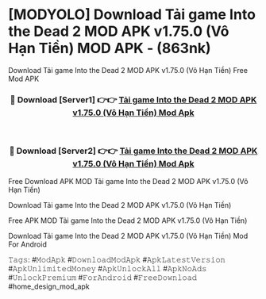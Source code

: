 # [MODYOLO] Download Tải game Into the Dead 2 MOD APK v1.75.0 (Vô Hạn Tiền) MOD APK - (863nk)
Download Tải game Into the Dead 2 MOD APK v1.75.0 (Vô Hạn Tiền) Free Mod APK

<div align="center">
<h3>🔴 Download [Server1] 👉👉 <a href="https://apk-comot.site?title=Tải_game_Into_the_Dead_2_MOD_APK_v1.75.0_(Vô_Hạn_Tiền)">Tải game Into the Dead 2 MOD APK v1.75.0 (Vô Hạn Tiền) Mod Apk</a></h3><br>

<h3>🔴 Download [Server2] 👉👉 <a href="https://apk-comot.site?title=Tải_game_Into_the_Dead_2_MOD_APK_v1.75.0_(Vô_Hạn_Tiền)">Tải game Into the Dead 2 MOD APK v1.75.0 (Vô Hạn Tiền) Mod Apk</a></h3>
</div>


Free Download APK MOD Tải game Into the Dead 2 MOD APK v1.75.0 (Vô Hạn Tiền)

Download Tải game Into the Dead 2 MOD APK v1.75.0 (Vô Hạn Tiền) 

Free APK MOD Tải game Into the Dead 2 MOD APK v1.75.0 (Vô Hạn Tiền) 

Download Tải game Into the Dead 2 MOD APK v1.75.0 (Vô Hạn Tiền) Mod For Android

𝚃𝚊𝚐𝚜: #𝙼𝚘𝚍𝙰𝚙𝚔 #𝙳𝚘𝚠𝚗𝚕𝚘𝚊𝚍𝙼𝚘𝚍𝙰𝚙𝚔 #𝙰𝚙𝚔𝙻𝚊𝚝𝚎𝚜𝚝𝚅𝚎𝚛𝚜𝚒𝚘𝚗 #𝙰𝚙𝚔𝚄𝚗𝚕𝚒𝚖𝚒𝚝𝚎𝚍𝙼𝚘𝚗𝚎𝚢 #𝙰𝚙𝚔𝚄𝚗𝚕𝚘𝚌𝚔𝙰𝚕𝚕 #𝙰𝚙𝚔𝙽𝚘𝙰𝚍𝚜 #𝚄𝚗𝚕𝚘𝚌𝚔𝙿𝚛𝚎𝚖𝚒𝚞𝚖 #𝙵𝚘𝚛𝙰𝚗𝚍𝚛𝚘𝚒𝚍 #𝙵𝚛𝚎𝚎𝙳𝚘𝚠𝚗𝚕𝚘𝚊𝚍 #home_design_mod_apk